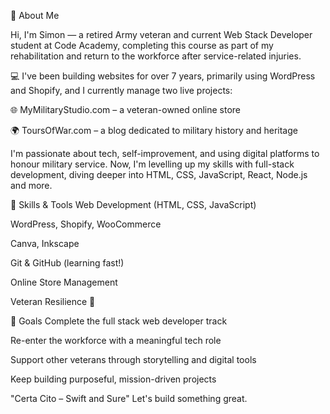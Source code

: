 👋 About Me

Hi, I'm Simon — a retired Army veteran and current Web Stack Developer student at Code Academy, completing this course as part of my rehabilitation and return to the workforce after service-related injuries.

💻 I've been building websites for over 7 years, primarily using WordPress and Shopify, and I currently manage two live projects:

🌐 MyMilitaryStudio.com – a veteran-owned online store

🌍 ToursOfWar.com – a blog dedicated to military history and heritage

I'm passionate about tech, self-improvement, and using digital platforms to honour military service. Now, I'm levelling up my skills with full-stack development, diving deeper into HTML, CSS, JavaScript, React, Node.js and more.

🧠 Skills & Tools
Web Development (HTML, CSS, JavaScript)

WordPress, Shopify, WooCommerce

Canva, Inkscape

Git & GitHub (learning fast!)

Online Store Management

Veteran Resilience 💪

🎯 Goals
Complete the full stack web developer track

Re-enter the workforce with a meaningful tech role

Support other veterans through storytelling and digital tools

Keep building purposeful, mission-driven projects

"Certa Cito – Swift and Sure"
Let's build something great.
